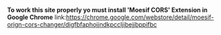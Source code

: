 <b>To work this site properly yo must install 'Moesif CORS' Extension in Google Chrome</b>
link:https://chrome.google.com/webstore/detail/moesif-orign-cors-changer/digfbfaphojjndkpccljibejjbppifbc
